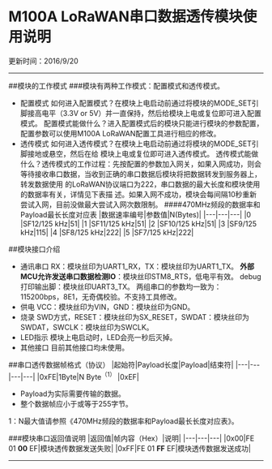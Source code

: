 # M100A LoRaWAN串口数据透传模块使用说明

更新时间：2016/9/20

---

##模块的工作模式
###模块有两种工作模式：配置模式和透传模式。

- 配置模式
如何进入配置模式？在模块上电启动前通过将模块的MODE_SET引脚接高电平（3.3V or 5V）并一直保持，然后给模块上电或复位即可进入配置模式。
配置模式能做什么？进入配置模式后的模块只能进行模块的参数配置，配置参数可以使用M100A LoRaWAN配置工具进行相应的修改。
- 透传模式
如何进入透传模式？在模块上电启动前通过将模块的MODE_SET引脚接地或悬空，然后在给
模块上电或复位即可进入透传模式。 
透传模式能做什么？透传模式的工作过程：先按配置的参数加入网关，如果入网成功，则会
等待接收串口数据，当收到正确的串口数据后模块将把数据转发到服务器上，转发数据使用
的LoRaWAN协议端口为222，串口数据的最大长度和模块使用的数据率有关，详情见下表描
述。如果入网不成功，模块会每间隔10秒重新尝试入网，目前没做最大尝试入网次数限制。
####470MHz频段的数据率和Payload最长长度对应表
|数据速率编号|参数值|N(Bytes)|
|---|---|---|
|0 |SF12/125 kHz|51|
|1 |SF11/125 kHz|51|
|2 |SF10/125 kHz|51|
|3 |SF9/125 kHz|115|
|4 |SF8/125 kHz|222|
|5 |SF7/125 kHz|222|

##模块接口介绍

- 通讯串口
RX：模块丝印为UART1_RX，TX：模块丝印为UART1_TX。
**外部MCU允许发送串口数据检测IO**：模块丝印STM8_RTS，低电平有效。
debug打印输出脚：模块丝印UART3_TX。
两组串口的参数均一致为：115200bps，8E1，无奇偶校验。不支持工具修改。
- 供电
VCC：模块丝印为VIN，GND：模块丝印为GND。
- 烧录
SWD方式，RESET：模块丝印为SX_RESET，SWDAT：模块丝印为SWDAT，SWCLK：模块丝印为SWCLK。
- LED指示
  模块上电启动时，LED会亮一秒后灭掉。
- 其他接口
目前其他接口均未使用。

##串口透传数据帧格式（协议）
|起始符|Payload长度|Payload|结束符|
|---|---|---|---|
|0xFE|1Byte|N Byte$^{（1）}$ |0xEF|

- Payload为实际需要传输的数据。
- 整个数据帧应小于或等于255字节。

1：N最大值请参照《470MHz频段的数据率和Payload最长长度对应表》。

###模块串口返回值说明
|返回值|帧内容（Hex）|说明|
|---|---|---|
|0x00|FE 01 **00** EF|模块透传数据发送失败|
|0xFF|FE 01 **FF** EF|模块透传数据发送成功|


---
